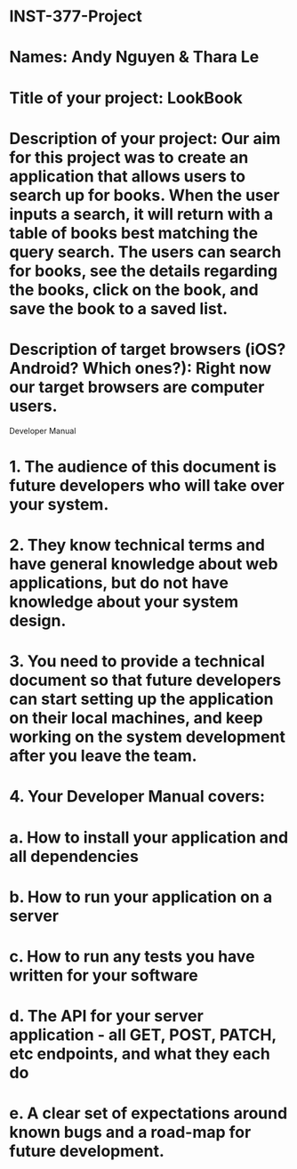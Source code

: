# INST-377-Project

# Names: Andy Nguyen & Thara Le

# Title of your project: LookBook

# Description of your project: Our aim for this project was to create an application that allows users to search up for books. When the user inputs a search, it will return with a table of books best matching the query search. The users can search for books, see the details regarding the books, click on the book, and save the book to a saved list.

# Description of target browsers (iOS? Android? Which ones?): Right now our target browsers are computer users.




Developer Manual

# 1. The audience of this document is future developers who will take over your system.
# 2. They know technical terms and have general knowledge about web applications, but do not have knowledge about your system design.
# 3. You need to provide a technical document so that future developers can start setting up the application on their local machines, and keep working on the system development after you leave the team.
# 4. Your Developer Manual covers:
#   a. How to install your application and all dependencies
#   b. How to run your application on a server
#   c. How to run any tests you have written for your software
#   d. The API for your server application - all GET, POST, PATCH, etc endpoints, and what they each do
#   e. A clear set of expectations around known bugs and a road-map for future development.








